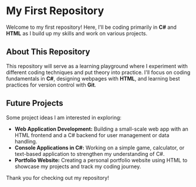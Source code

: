 # My First Repository

Welcome to my first repository! Here, I'll be coding primarily in **C#** and **HTML** as I build up my skills and work on various projects.

## About This Repository

This repository will serve as a learning playground where I experiment with different coding techniques and put theory into practice. I'll focus on coding fundamentals in **C#**, designing webpages with **HTML**, and learning best practices for version control with **Git**.

## Future Projects

Some project ideas I am interested in exploring:

- **Web Application Development:** Building a small-scale web app with an HTML frontend and a C# backend for user management or data handling.
- **Console Applications in C#:** Working on a simple game, calculator, or text-based application to strengthen my understanding of C#.
- **Portfolio Website:** Creating a personal portfolio website using HTML to showcase my projects and track my coding journey.

Thank you for checking out my repository!
